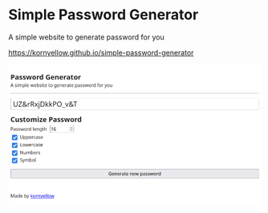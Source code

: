 # Simple Password Generator

A simple website to generate password for you

https://kornyellow.github.io/simple-password-generator

![Screenshot](/screenshot.png)
